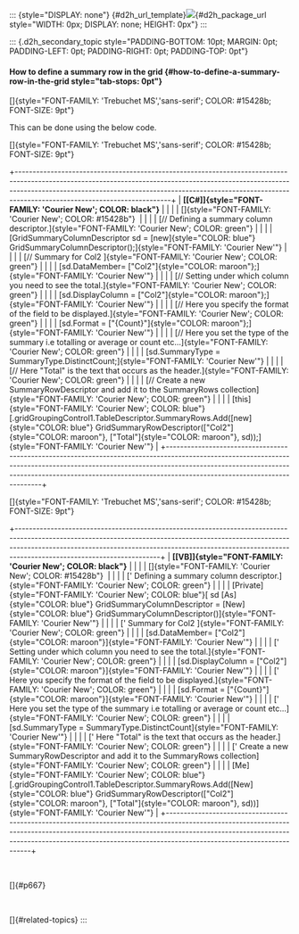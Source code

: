 ::: {style="DISPLAY: none"}
[](ms-xhelp:///?Id=d2h_url_template){#d2h_url_template}![](!package_url!){#d2h_package_url style="WIDTH: 0px; DISPLAY: none; HEIGHT: 0px"}
:::

::: {.d2h_secondary_topic style="PADDING-BOTTOM: 10pt; MARGIN: 0pt; PADDING-LEFT: 0pt; PADDING-RIGHT: 0pt; PADDING-TOP: 0pt"}
#### How to define a summary row in the grid {#how-to-define-a-summary-row-in-the-grid style="tab-stops: 0pt"}

[]{style="FONT-FAMILY: 'Trebuchet MS','sans-serif'; COLOR: #15428b; FONT-SIZE: 9pt"} 

This can be done using the below code.

[]{style="FONT-FAMILY: 'Trebuchet MS','sans-serif'; COLOR: #15428b; FONT-SIZE: 9pt"} 

+-------------------------------------------------------------------------------------------------------------------------------------------------------------------------------------------------------------------------------------------------------------------------------------+
| **[\[C#\]]{style="FONT-FAMILY: 'Courier New'; COLOR: black"}**                                                                                                                                                                                                                      |
|                                                                                                                                                                                                                                                                                     |
| []{style="FONT-FAMILY: 'Courier New'; COLOR: #15428b"}                                                                                                                                                                                                                              |
|                                                                                                                                                                                                                                                                                     |
| [// Defining a summary column descriptor.]{style="FONT-FAMILY: 'Courier New'; COLOR: green"}                                                                                                                                                                                        |
|                                                                                                                                                                                                                                                                                     |
| [GridSummaryColumnDescriptor sd = [new]{style="COLOR: blue"} GridSummaryColumnDescriptor();]{style="FONT-FAMILY: 'Courier New'"}                                                                                                                                                    |
|                                                                                                                                                                                                                                                                                     |
| [// Summary for Col2 ]{style="FONT-FAMILY: 'Courier New'; COLOR: green"}                                                                                                                                                                                                            |
|                                                                                                                                                                                                                                                                                     |
| [sd.DataMember= [\"Col2\"]{style="COLOR: maroon"};]{style="FONT-FAMILY: 'Courier New'"}                                                                                                                                                                                             |
|                                                                                                                                                                                                                                                                                     |
| [// Setting under which column you need to see the total.]{style="FONT-FAMILY: 'Courier New'; COLOR: green"}                                                                                                                                                                        |
|                                                                                                                                                                                                                                                                                     |
| [sd.DisplayColumn = [\"Col2\"]{style="COLOR: maroon"};]{style="FONT-FAMILY: 'Courier New'"}                                                                                                                                                                                         |
|                                                                                                                                                                                                                                                                                     |
| [// Here you specify the format of the field to be displayed.]{style="FONT-FAMILY: 'Courier New'; COLOR: green"}                                                                                                                                                                    |
|                                                                                                                                                                                                                                                                                     |
| [sd.Format = [\"{Count}\"]{style="COLOR: maroon"};]{style="FONT-FAMILY: 'Courier New'"}                                                                                                                                                                                             |
|                                                                                                                                                                                                                                                                                     |
| [// Here you set the type of the summary i.e totalling or average or count etc\...]{style="FONT-FAMILY: 'Courier New'; COLOR: green"}                                                                                                                                               |
|                                                                                                                                                                                                                                                                                     |
| [sd.SummaryType = SummaryType.DistinctCount;]{style="FONT-FAMILY: 'Courier New'"}                                                                                                                                                                                                   |
|                                                                                                                                                                                                                                                                                     |
| [// Here \"Total\" is the text that occurs as the header.]{style="FONT-FAMILY: 'Courier New'; COLOR: green"}                                                                                                                                                                        |
|                                                                                                                                                                                                                                                                                     |
| [// Create a new SummaryRowDescriptor and add it to the SummaryRows collection]{style="FONT-FAMILY: 'Courier New'; COLOR: green"}                                                                                                                                                   |
|                                                                                                                                                                                                                                                                                     |
| [this]{style="FONT-FAMILY: 'Courier New'; COLOR: blue"}[.gridGroupingControl1.TableDescriptor.SummaryRows.Add([new]{style="COLOR: blue"} GridSummaryRowDescriptor([\"Col2\"]{style="COLOR: maroon"}, [\"Total\"]{style="COLOR: maroon"}, sd));]{style="FONT-FAMILY: 'Courier New'"} |
+-------------------------------------------------------------------------------------------------------------------------------------------------------------------------------------------------------------------------------------------------------------------------------------+

[]{style="FONT-FAMILY: 'Trebuchet MS','sans-serif'; COLOR: #15428b; FONT-SIZE: 9pt"} 

+----------------------------------------------------------------------------------------------------------------------------------------------------------------------------------------------------------------------------------------------------------------------------------+
| **[\[VB\]]{style="FONT-FAMILY: 'Courier New'; COLOR: black"}**                                                                                                                                                                                                                   |
|                                                                                                                                                                                                                                                                                  |
| []{style="FONT-FAMILY: 'Courier New'; COLOR: #15428b"}                                                                                                                                                                                                                           |
|                                                                                                                                                                                                                                                                                  |
| [\' Defining a summary column descriptor.]{style="FONT-FAMILY: 'Courier New'; COLOR: green"}                                                                                                                                                                                     |
|                                                                                                                                                                                                                                                                                  |
| [Private]{style="FONT-FAMILY: 'Courier New'; COLOR: blue"}[ sd [As]{style="COLOR: blue"} GridSummaryColumnDescriptor = [New]{style="COLOR: blue"} GridSummaryColumnDescriptor()]{style="FONT-FAMILY: 'Courier New'"}                                                             |
|                                                                                                                                                                                                                                                                                  |
| [\' Summary for Col2 ]{style="FONT-FAMILY: 'Courier New'; COLOR: green"}                                                                                                                                                                                                         |
|                                                                                                                                                                                                                                                                                  |
| [sd.DataMember= [\"Col2\"]{style="COLOR: maroon"}]{style="FONT-FAMILY: 'Courier New'"}                                                                                                                                                                                           |
|                                                                                                                                                                                                                                                                                  |
| [\' Setting under which column you need to see the total.]{style="FONT-FAMILY: 'Courier New'; COLOR: green"}                                                                                                                                                                     |
|                                                                                                                                                                                                                                                                                  |
| [sd.DisplayColumn = [\"Col2\"]{style="COLOR: maroon"}]{style="FONT-FAMILY: 'Courier New'"}                                                                                                                                                                                       |
|                                                                                                                                                                                                                                                                                  |
| [\' Here you specify the format of the field to be displayed.]{style="FONT-FAMILY: 'Courier New'; COLOR: green"}                                                                                                                                                                 |
|                                                                                                                                                                                                                                                                                  |
| [sd.Format = [\"{Count}\"]{style="COLOR: maroon"}]{style="FONT-FAMILY: 'Courier New'"}                                                                                                                                                                                           |
|                                                                                                                                                                                                                                                                                  |
| [\' Here you set the type of the summary i.e totalling or average or count etc\...]{style="FONT-FAMILY: 'Courier New'; COLOR: green"}                                                                                                                                            |
|                                                                                                                                                                                                                                                                                  |
| [sd.SummaryType = SummaryType.DistinctCount]{style="FONT-FAMILY: 'Courier New'"}                                                                                                                                                                                                 |
|                                                                                                                                                                                                                                                                                  |
| [\' Here \"Total\" is the text that occurs as the header.]{style="FONT-FAMILY: 'Courier New'; COLOR: green"}                                                                                                                                                                     |
|                                                                                                                                                                                                                                                                                  |
| [\' Create a new SummaryRowDescriptor and add it to the SummaryRows collection]{style="FONT-FAMILY: 'Courier New'; COLOR: green"}                                                                                                                                                |
|                                                                                                                                                                                                                                                                                  |
| [Me]{style="FONT-FAMILY: 'Courier New'; COLOR: blue"}[.gridGroupingControl1.TableDescriptor.SummaryRows.Add([New]{style="COLOR: blue"} GridSummaryRowDescriptor([\"Col2\"]{style="COLOR: maroon"}, [\"Total\"]{style="COLOR: maroon"}, sd))]{style="FONT-FAMILY: 'Courier New'"} |
+----------------------------------------------------------------------------------------------------------------------------------------------------------------------------------------------------------------------------------------------------------------------------------+

 

[]{#p667} 

 

[]{#related-topics}
:::

